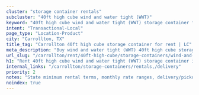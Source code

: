 ```yaml
---
cluster: "storage container rentals"
subcluster: "40ft high cube wind and water tight (WWT)"
keyword: "40ft high cube wind and water tight (WWT) storage container for rent Carrollton, TX"
intent: "Transactional-Local"
page_type: "Location-Product"
city: "Carrollton, TX"
title_tag: "Carrollton 40ft high cube storage container for rent | LC"
meta_description: "Buy wind and water tight (WWT) 40ft high cube storage container rent with local delivery in Carrollton, TX. LC Container — local Since 2003. Request a fast quote today."
url_slug: "/carrollton/rent/40ft-high-cube/storage-containers/wind-and-water-tight-wwt"
h1: "Rent 40ft high cube wind and water tight (WWT) storage container in Carrollton"
internal_links: "/carrollton/storage-containers/rentals,/delivery"
priority: 2
notes: "State minimum rental terms, monthly rate ranges, delivery/pickup fees, service area."
noindex: true
---
```


<!-- TODO: Add unique city/inventory copy, images, and internal links here. -->
